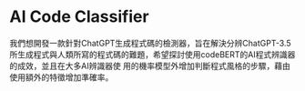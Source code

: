 # AI Code Classifier
我們想開發一款針對ChatGPT生成程式碼的檢測器，旨在解決分辨ChatGPT-3.5所生成程式與人類所寫的程式碼的難題，希望探討使用codeBERT的AI程式辨識器的成效，並且在大多AI辨識器使
用的機率模型外增加判斷程式風格的步驟，藉由使用額外的特徵增加準確率。
